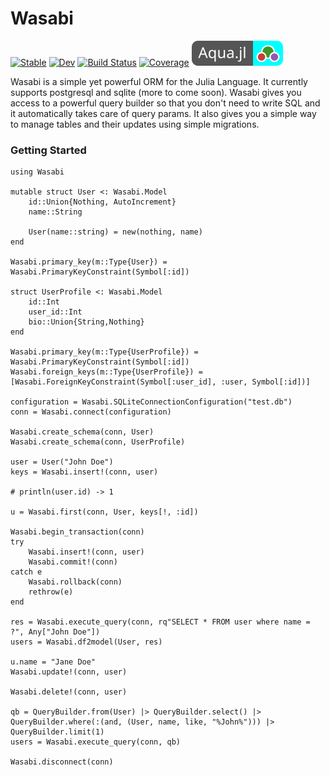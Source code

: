 # Wasabi

[![Stable](https://img.shields.io/badge/docs-stable-blue.svg)](https://iskyd.github.io/Wasabi.jl/stable/)
[![Dev](https://img.shields.io/badge/docs-dev-blue.svg)](https://iskyd.github.io/Wasabi.jl/dev/)
[![Build Status](https://github.com/iskyd/Wasabi.jl/actions/workflows/CI.yml/badge.svg?branch=main)](https://github.com/iskyd/Wasabi.jl/actions/workflows/CI.yml?query=branch%3Amain)
[![Coverage](https://codecov.io/gh/iskyd/Wasabi.jl/branch/main/graph/badge.svg)](https://codecov.io/gh/iskyd/Wasabi.jl)
[![Aqua QA](https://raw.githubusercontent.com/JuliaTesting/Aqua.jl/master/badge.svg)](https://github.com/JuliaTesting/Aqua.jl)


Wasabi is a simple yet powerful ORM for the Julia Language. It currently supports postgresql and sqlite (more to come soon). Wasabi gives you access to a powerful query builder so that you don't need to write SQL and it automatically takes care of query params. It also gives you a simple way to manage tables and their updates using simple migrations.

### Getting Started

```
using Wasabi

mutable struct User <: Wasabi.Model
    id::Union{Nothing, AutoIncrement}
    name::String

    User(name::string) = new(nothing, name)
end

Wasabi.primary_key(m::Type{User}) = Wasabi.PrimaryKeyConstraint(Symbol[:id])

struct UserProfile <: Wasabi.Model
    id::Int
    user_id::Int
    bio::Union{String,Nothing}
end

Wasabi.primary_key(m::Type{UserProfile}) = Wasabi.PrimaryKeyConstraint(Symbol[:id])
Wasabi.foreign_keys(m::Type{UserProfile}) = [Wasabi.ForeignKeyConstraint(Symbol[:user_id], :user, Symbol[:id])]

configuration = Wasabi.SQLiteConnectionConfiguration("test.db")
conn = Wasabi.connect(configuration)

Wasabi.create_schema(conn, User)
Wasabi.create_schema(conn, UserProfile)

user = User("John Doe")
keys = Wasabi.insert!(conn, user)

# println(user.id) -> 1

u = Wasabi.first(conn, User, keys[!, :id])

Wasabi.begin_transaction(conn)
try
    Wasabi.insert!(conn, user)
    Wasabi.commit!(conn)
catch e
    Wasabi.rollback(conn)
    rethrow(e)
end

res = Wasabi.execute_query(conn, rq"SELECT * FROM user where name = ?", Any["John Doe"])
users = Wasabi.df2model(User, res)

u.name = "Jane Doe"
Wasabi.update!(conn, user)

Wasabi.delete!(conn, user)

qb = QueryBuilder.from(User) |> QueryBuilder.select() |> QueryBuilder.where(:(and, (User, name, like, "%John%"))) |> QueryBuilder.limit(1)
users = Wasabi.execute_query(conn, qb)

Wasabi.disconnect(conn)
```